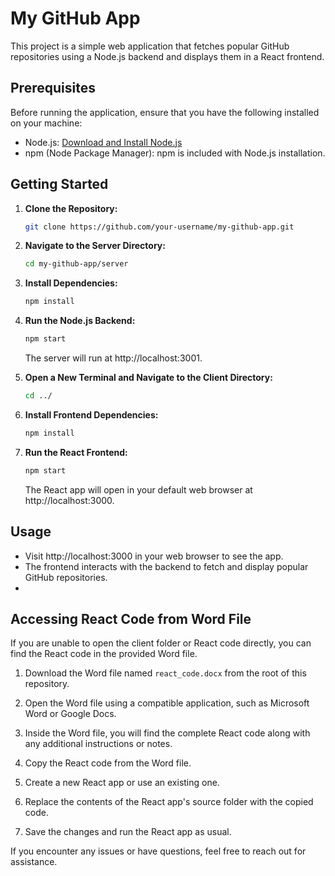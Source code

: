 # My GitHub App

This project is a simple web application that fetches popular GitHub repositories using a Node.js backend and displays them in a React frontend.

## Prerequisites

Before running the application, ensure that you have the following installed on your machine:

- Node.js: [Download and Install Node.js](https://nodejs.org/)
- npm (Node Package Manager): npm is included with Node.js installation.

## Getting Started

1. **Clone the Repository:**

    ```bash
    git clone https://github.com/your-username/my-github-app.git
    ```

2. **Navigate to the Server Directory:**

    ```bash
    cd my-github-app/server
    ```

3. **Install Dependencies:**

    ```bash
    npm install
    ```

4. **Run the Node.js Backend:**

    ```bash
    npm start
    ```

    The server will run at http://localhost:3001.

5. **Open a New Terminal and Navigate to the Client Directory:**

    ```bash
    cd ../
    ```

6. **Install Frontend Dependencies:**

    ```bash
    npm install
    ```

7. **Run the React Frontend:**

    ```bash
    npm start
    ```

    The React app will open in your default web browser at http://localhost:3000.

## Usage

- Visit http://localhost:3000 in your web browser to see the app.
- The frontend interacts with the backend to fetch and display popular GitHub repositories.
- 
## Accessing React Code from Word File

If you are unable to open the client folder or React code directly, you can find the React code in the provided Word file.

1. Download the Word file named `react_code.docx` from the root of this repository.

2. Open the Word file using a compatible application, such as Microsoft Word or Google Docs.

3. Inside the Word file, you will find the complete React code along with any additional instructions or notes.

4. Copy the React code from the Word file.

5. Create a new React app or use an existing one.

6. Replace the contents of the React app's source folder with the copied code.

7. Save the changes and run the React app as usual.

If you encounter any issues or have questions, feel free to reach out for assistance.
